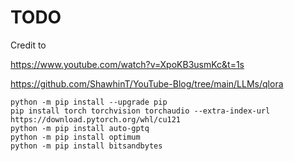 # TODO

Credit to 

https://www.youtube.com/watch?v=XpoKB3usmKc&t=1s

https://github.com/ShawhinT/YouTube-Blog/tree/main/LLMs/qlora


```shell
python -m pip install --upgrade pip
pip install torch torchvision torchaudio --extra-index-url https://download.pytorch.org/whl/cu121
python -m pip install auto-gptq
python -m pip install optimum
python -m pip install bitsandbytes
```